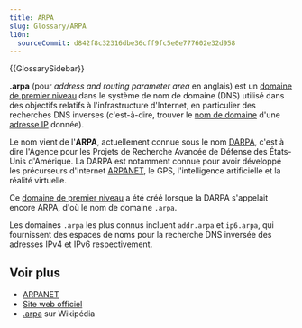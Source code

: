 ```yaml
---
title: ARPA
slug: Glossary/ARPA
l10n:
  sourceCommit: d842f8c32316dbe36cff9fc5e0e777602e32d958
---
```


{{GlossarySidebar}}

**.arpa** (pour <i lang="en">address and routing parameter area</i> en anglais) est un [domaine de premier niveau](/fr/docs/Glossary/TLD) dans le système de nom de domaine (DNS) utilisé dans des objectifs relatifs à l'infrastructure d'Internet, en particulier des recherches DNS inverses (c'est-à-dire, trouver le [nom de domaine](/fr/docs/Glossary/Domain_name) d'une [adresse IP](/fr/docs/Glossary/IP_Address) donnée).

Le nom vient de l'**ARPA**, actuellement connue sous le nom [DARPA](https://fr.wikipedia.org/wiki/DARPA), c'est à dire l'Agence pour les Projets de Recherche Avancée de Défense des États-Unis d'Amérique. La DARPA est notamment connue pour avoir développé les précurseurs d'Internet [ARPANET](/fr/docs/Glossary/Arpanet), le GPS, l'intelligence artificielle et la réalité virtuelle.

Ce [domaine de premier niveau](/fr/docs/Glossary/TLD) a été créé lorsque la DARPA s'appelait encore ARPA, d'où le nom de domaine `.arpa`.

Les domaines `.arpa` les plus connus incluent `addr.arpa` et `ip6.arpa`, qui fournissent des espaces de noms pour la recherche DNS inversée des adresses IPv4 et IPv6 respectivement.

## Voir plus

- [ARPANET](/fr/docs/Glossary/Arpanet)
- [Site web officiel](https://www.iana.org/domains/arpa)
- [.arpa](https://fr.wikipedia.org/wiki/.arpa) sur Wikipédia
